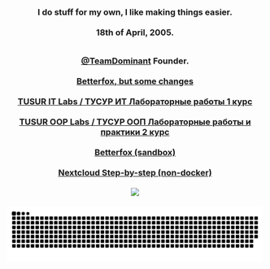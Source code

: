 <h3 align="center">
I do stuff for my own, I like making things easier.<br><br>
18th of April, 2005.<br><br>

[@TeamDominant](https://github.com/TeamDominant) Founder.<br><br>
[Betterfox, but some changes](<https://github.com/TeamDominant/Betterfox>)<br><br>
[TUSUR IT Labs / ТУСУР ИТ Лабораторные работы 1 курс](<https://github.com/prettyleaf/IT-Labs>)<br><br>
[TUSUR OOP Labs / ТУСУР ООП Лабораторные работы и практики 2 курс](<https://github.com/TeamDominant/OOP>)<br><br>
[Betterfox (sandbox)](<https://github.com/prettyleaf/Betterfox>)<br><br>
[Nextcloud Step-by-step (non-docker)](<https://github.com/prettyleaf/nextcloud.amdcloud>)<br><br>
[![](https://visitcount.itsvg.in/api?id=prettyleaf&icon=0&color=3)](https://visitcount.itsvg.in)
</h3>

<p align="center"><picture>
  <source media="(prefers-color-scheme: dark)" srcset="https://raw.githubusercontent.com/prettyleaf/prettyleaf/output/github-snake-dark.svg">
  <source media="(prefers-color-scheme: light)" srcset="https://raw.githubusercontent.com/prettyleaf/prettyleaf/output/github-snake.svg">
  <img alt="github-snake" src="https://raw.githubusercontent.com/prettyleaf/prettyleaf/output/github-snake-dark.svg">
</picture></p>
